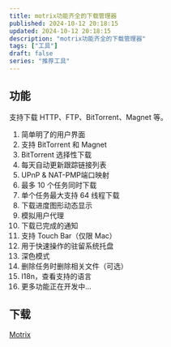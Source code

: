 ```yaml
---
title: motrix功能齐全的下载管理器
published: 2024-10-12 20:18:15
updated: 2024-10-12 20:18:15
description: "motrix功能齐全的下载管理器"
tags: ["工具"]
draft: false
series: "推荐工具"
---
```

## 功能
支持下载 HTTP、FTP、BitTorrent、Magnet 等。
1. 简单明了的用户界面
2. 支持 BitTorrent 和 Magnet
3. BitTorrent 选择性下载
4. 每天自动更新跟踪链接列表
5. UPnP & NAT-PMP端口映射
6. 最多 10 个任务同时下载
7. 单个任务最大支持 64 线程下载
8. 下载进度图形动态显示
9. 模拟用户代理
10. 下载已完成的通知
11. 支持 Touch Bar（仅限 Mac）
12. 用于快速操作的驻留系统托盘
13. 深色模式
14. 删除任务时删除相关文件（可选）
15. I18n，查看支持的语言
16. 更多功能正在开发中...
## 下载
[Motrix](https://motrix.app/download)
